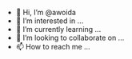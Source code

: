 - 👋 Hi, I’m @awoida
- 👀 I’m interested in ...
- 🌱 I’m currently learning ...
- 💞️ I’m looking to collaborate on ...
- 📫 How to reach me ...

<!---
awoida/awoida is a ✨ special ✨ repository because its `README.md` (this file) appears on your GitHub profile.
You can click the Preview link to take a look at your changes.
--->

